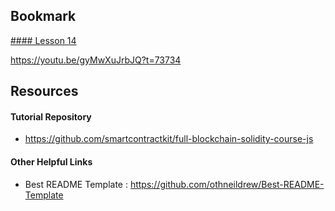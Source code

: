 ## Bookmark

[#### Lesson 14](https://github.com/smartcontractkit/full-blockchain-solidity-course-js#lesson-14-hardhat-nfts-everything-you-need-to-know-about-nfts)

https://youtu.be/gyMwXuJrbJQ?t=73734

## Resources

#### Tutorial Repository

- https://github.com/smartcontractkit/full-blockchain-solidity-course-js

#### Other Helpful Links

- Best README Template : https://github.com/othneildrew/Best-README-Template
